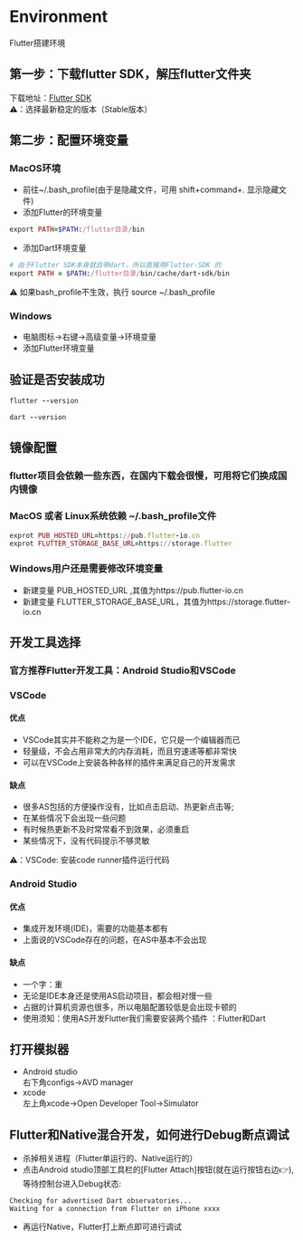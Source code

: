 # Environment
Flutter搭建环境
## 第一步：下载flutter SDK，解压flutter文件夹
下载地址：[Flutter SDK](https://flutter.dev/docs/development/tools/sdk/releases)  
⚠️：选择最新稳定的版本（Stable版本）
## 第二步：配置环境变量 
### MacOS环境
- 前往~/.bash_profile(由于是隐藏文件，可用 shift+command+. 显示隐藏文件)
- 添加Flutter的环境变量
```ruby
export PATH=$PATH:/flutter目录/bin
```
- 添加Dart环境变量
```ruby
# 由于Flutter SDK本身就自带dart，所以直接用Flutter-SDK 的
export PATH = $PATH:/flutter目录/bin/cache/dart-sdk/bin
```
⚠️ 如果bash_profile不生效，执行 source ~/.bash_profile
### Windows
- 电脑图标->右键->高级变量->环境变量
- 添加Flutter环境变量
## 验证是否安装成功
```ruby
flutter --version
```
```ruby
dart --version
```
## 镜像配置
### flutter项目会依赖一些东西，在国内下载会很慢，可用将它们换成国内镜像
### MacOS 或者 Linux系统依赖 ~/.bash_profile文件
```ruby
exprot PUB_HOSTED_URL=https://pub.flutter-io.cn
exprot FLUTTER_STORAGE_BASE_URL=https://storage.flutter
```
### Windows用户还是需要修改环境变量
- 新建变量 PUB_HOSTED_URL ,其值为https://pub.flutter-io.cn
- 新建变量 FLUTTER_STORAGE_BASE_URL，其值为https://storage.flutter-io.cn

## 开发工具选择
### 官方推荐Flutter开发工具：Android Studio和VSCode
### VSCode
#### 优点
- VSCode其实并不能称之为是一个IDE，它只是一个编辑器而已
- 轻量级，不会占用非常大的内存消耗，而且穷速递等都非常快
- 可以在VSCode上安装各种各样的插件来满足自己的开发需求
#### 缺点 
- 很多AS包括的方便操作没有，比如点击启动、热更新点击等;
- 在某些情况下会出现一些问题
- 有时候热更新不及时常常看不到效果，必须重启
- 某些情况下，没有代码提示不够灵敏  

⚠️：VSCode: 安装code runner插件运行代码

### Android Studio
#### 优点
- 集成开发环境(IDE)，需要的功能基本都有
- 上面说的VSCode存在的问题，在AS中基本不会出现
#### 缺点
- 一个字：重
- 无论是IDE本身还是使用AS启动项目，都会相对慢一些
- 占据的计算机资源也很多，所以电脑配置较低是会出现卡顿的
- 使用须知：使用AS开发Flutter我们需要安装两个插件 ：Flutter和Dart

## 打开模拟器
- Android studio  
右下角configs->AVD manager
- xcode  
 左上角xcode->Open Developer Tool->Simulator


## Flutter和Native混合开发，如何进行Debug断点调试
- 杀掉相关进程（Flutter单运行的、Native运行的）
- 点击Android studio顶部工具栏的[Flutter Attach]按钮(就在运行按钮右边👉),等待控制台进入Debug状态:
```android
Checking for advertised Dart observatories...
Waiting for a connection from Flutter on iPhone xxxx
```
- 再运行Native，Flutter打上断点即可进行调试
